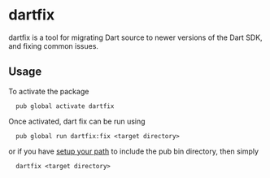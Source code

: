 # dartfix

dartfix is a tool for migrating Dart source to newer versions of the Dart SDK,
and fixing common issues.

## Usage

To activate the package
```
  pub global activate dartfix
```

Once activated, dart fix can be run using
```
  pub global run dartfix:fix <target directory>
```
or if you have
[setup your path](https://www.dartlang.org/tools/pub/cmd/pub-global#running-a-script-from-your-path)
to include the pub bin directory, then simply
```
  dartfix <target directory>
```
